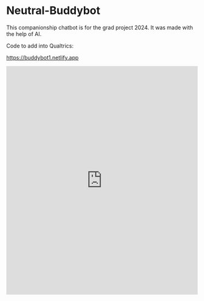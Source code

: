 # Neutral-Buddybot
This companionship chatbot is for the grad project 2024. It was made with the help of AI.

Code to add into Qualtrics:

https://buddybot1.netlify.app

<iframe src="https://example.com/chatbot.html" width="100%" height="600px" style="border:none;"></iframe>
